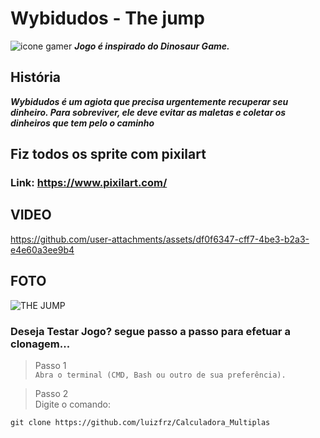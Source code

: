 # Wybidudos - The jump 
![icone gamer](https://github.com/luizfrz/Wybidudos---The-jump-/assets/126346291/9c44ded0-7a9e-41fd-8014-6a2ca56a1e68)
***Jogo é inspirado do Dinosaur Game.***
## História 
***Wybidudos é um agiota que precisa urgentemente recuperar seu dinheiro. Para sobreviver, ele deve evitar as maletas e coletar os dinheiros que tem pelo o caminho***
## Fiz todos os sprite com pixilart 
### Link: https://www.pixilart.com/

## VIDEO

https://github.com/user-attachments/assets/df0f6347-cff7-4be3-b2a3-e4e60a3ee9b4

## FOTO
![THE JUMP](https://github.com/user-attachments/assets/d464f170-879f-427b-802e-002d1c943745)

### Deseja Testar Jogo? segue passo a passo para efetuar a clonagem...
> Passo 1  
 `Abra o terminal (CMD, Bash ou outro de sua preferência). ` 

>  Passo 2  
Digite o comando:
```
git clone https://github.com/luizfrz/Calculadora_Multiplas
```

